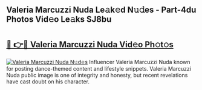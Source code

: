 ## Valeria Marcuzzi Nuda Le𝚊k𝚎d N𝚞𝚍es - Part-4du Photos Vid𝚎o Le𝚊ks SJ8bu

# <h2><a href="http://fbea864.evod.top/?m=Valeria+Marcuzzi+Nuda">🔗 👉🔴 Valeria Marcuzzi Nuda Vid𝚎o Ph𝚘t𝚘s</a></h2>

[![Valeria Marcuzzi Nuda N𝚞d𝚎s](https://i.imgur.com/8V9OHl7.gif)](http://fbea864.evod.top/?m=Valeria+Marcuzzi+Nuda)
Influencer Valeria Marcuzzi Nuda known for posting dance-themed content and lifestyle snippets. Valeria Marcuzzi Nuda public image is one of integrity and honesty, but recent revelations have cast doubt on his character. 
